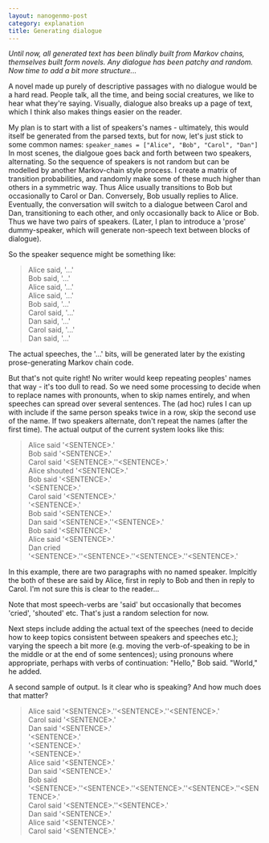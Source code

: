 ```yaml
---
layout: nanogenmo-post
category: explanation
title: Generating dialogue 
---
```



<i>Until now, all generated text has been blindly built from Markov chains, themselves built form novels. Any dialogue has been patchy and random. Now time to add a bit more structure...</i>

A novel made up purely of descriptive passages with no dialogue would be a hard read. People talk, all the time, and being social creatures, we like to hear what they're saying. Visually, dialogue also breaks up a page of text, which I think also makes things easier on the reader.

My plan is to start with a list of speakers's names - ultimately, this would itself be generated from the parsed texts, but for now, let's just stick to some common names: 
`speaker_names = ["Alice", "Bob", "Carol", "Dan"]`
In most scenes, the dialgoue goes back and forth between two speakers, alternating. So the sequence of speakers is not random but can be modelled by another Markov-chain style process. I create a matrix of transition probabilities, and randomly make some of these much higher than others in a symmetric way. Thus Alice usually transitions to Bob but occasionally to Carol or Dan. Conversely, Bob usually replies to Alice. Eventually, the conversation will switch to a dialogue between Carol and Dan, transitioning to each other, and only occasionally back to Alice or Bob. Thus we have two pairs of speakers. (Later, I plan to introduce a 'prose' dummy-speaker, which will generate non-speech text between blocks of dialogue).

So the speaker sequence might be something like:
> Alice said, '...'<br>
Bob said, '...'<br>
Alice said, '...'<br>
Alice said, '...'<br>
Bob said, '...'<br>
Carol said, '...'<br>
Dan said, '...'<br>
Carol said, '...'<br>
Dan said, '...'<br>

The actual speeches, the '...' bits, will be generated later by the existing prose-generating Markov chain code.

But that's not quite right! No writer would keep repeating peoples' names that way - it's too dull to read. So we need some processing to decide when to replace names with pronounts, when to  skip names entirely, and when speeches can spread over several sentences. The (ad hoc) rules I can up with include if the same person speaks twice in a row, skip the second use of the name. If two speakers alternate, don't repeat the names (after the first time). The actual output of the current system looks like this:

> Alice said '\<SENTENCE>.'<br>
Bob said '\<SENTENCE>.'<br>
Carol said '\<SENTENCE>.''\<SENTENCE>.'<br>
Alice shouted '\<SENTENCE>.'<br>
Bob said '\<SENTENCE>.'<br>
'\<SENTENCE>.'<br>
Carol said '\<SENTENCE>.'<br>
'\<SENTENCE>.'<br>
Bob said '\<SENTENCE>.'<br>
Dan said '\<SENTENCE>.''\<SENTENCE>.'<br>
Bob said '\<SENTENCE>.'<br>
Alice said '\<SENTENCE>.'<br>
Dan cried '\<SENTENCE>.''\<SENTENCE>.''\<SENTENCE>.''\<SENTENCE>.'<br>

In this example, there are two paragraphs with no named speaker. Implcitly the both of these are said by Alice, first in reply to Bob and then in reply to Carol. I'm not sure this is clear to the reader...

Note that most speech-verbs are 'said' but occasionally that becomes 'cried', 'shouted' etc. That's just a random selection for now. 

Next steps include adding the actual text of the speeches (need to decide how to keep topics consistent between speakers and speeches etc.); varying the speech a bit more (e.g. moving the verb-of-speaking to be in the middle or at the end of some sentences); using pronouns where appropriate, perhaps with verbs of continuation: "Hello," Bob said. "World," he added.

A second sample of output. Is it clear who is speaking? And how much does that matter?
> Alice said '\<SENTENCE>.''\<SENTENCE>.''\<SENTENCE>.'<br>
Carol said '\<SENTENCE>.'<br>
Dan said '\<SENTENCE>.'<br>
'\<SENTENCE>.'<br>
'\<SENTENCE>.'<br>
'\<SENTENCE>.'<br>
Alice said '\<SENTENCE>.'<br>
Dan said '\<SENTENCE>.'<br>
Bob said '\<SENTENCE>.''\<SENTENCE>.''\<SENTENCE>.''\<SENTENCE>.''\<SENTENCE>.'<br>
Carol said '\<SENTENCE>.''\<SENTENCE>.'<br>
Dan said '\<SENTENCE>.'<br>
Alice said '\<SENTENCE>.'<br>
Carol said '\<SENTENCE>.'